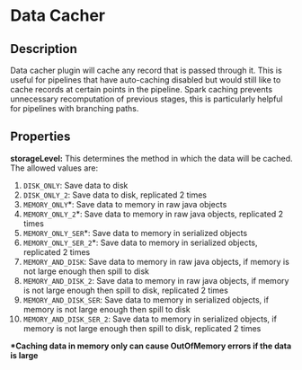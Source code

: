 <!--- 
 * Copyright © 2020 Cask Data, Inc.
 *
 * Licensed under the Apache License, Version 2.0 (the "License"); you may not
 * use this file except in compliance with the License. You may obtain a copy of
 * the License at
 *
 * http://www.apache.org/licenses/LICENSE-2.0
 *
 * Unless required by applicable law or agreed to in writing, software
 * distributed under the License is distributed on an "AS IS" BASIS, WITHOUT
 * WARRANTIES OR CONDITIONS OF ANY KIND, either express or implied. See the
 * License for the specific language governing permissions and limitations under
 * the License.
 -->
 
# Data Cacher

Description
-----------
Data cacher plugin will cache any record that is passed through it. This is 
useful for pipelines that have auto-caching disabled but would still like to cache 
records at certain points in the pipeline. Spark caching prevents unnecessary
recomputation of previous stages, this is particularly helpful for pipelines with 
branching paths. 

Properties
----------
**storageLevel:** This determines the method in which the data will be cached. The allowed values are:
1. `DISK_ONLY`: Save data to disk
1. `DISK_ONLY_2`: Save data to disk, replicated 2 times
1. `MEMORY_ONLY`*: Save data to memory in raw java objects
1. `MEMORY_ONLY_2`*: Save data to memory in raw java objects, replicated 2 times
1. `MEMORY_ONLY_SER`*: Save data to memory in serialized objects 
1. `MEMORY_ONLY_SER_2`*: Save data to memory in serialized objects, replicated 2 times
1. `MEMORY_AND_DISK`: Save data to memory in raw java objects, if memory is not large enough then spill to disk
1. `MEMORY_AND_DISK_2`: Save data to memory in raw java objects, if memory is not large enough then spill to disk, replicated 2 times
1. `MEMORY_AND_DISK_SER`: Save data to memory in serialized objects, if memory is not large enough then spill to disk
1. `MEMORY_AND_DISK_SER_2`: Save data to memory in serialized objects, if memory is not large enough then spill to disk, replicated 2 times

**\*Caching data in memory only can cause OutOfMemory errors if the data is large** 


